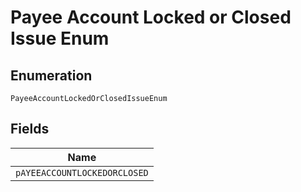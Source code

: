 
# Payee Account Locked or Closed Issue Enum

## Enumeration

`PayeeAccountLockedOrClosedIssueEnum`

## Fields

| Name |
|  --- |
| `pAYEEACCOUNTLOCKEDORCLOSED` |

